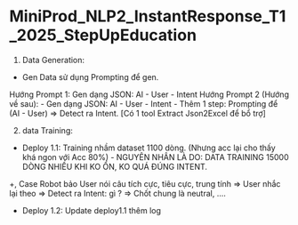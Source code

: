 # MiniProd_NLP2_InstantResponse_T1_2025_StepUpEducation

1. Data Generation: 
- Gen Data sử dụng Prompting để gen. 

Hướng Prompt 1: Gen dạng JSON: AI - User - Intent
Hướng Prompt 2 (Hướng về sau): 
    - Gen dạng JSON: AI - User - Intent
    - Thêm 1 step: Prompting để (AI - User) => Detect ra Intent. 
[Có 1 tool Extract Json2Excel để bổ trợ]

2. data Training: 
- Deploy 1.1: Training nhầm dataset 1100 dòng. (Nhưng acc lại cho thấy khá ngon với Acc 80%) - NGUYÊN NHÂN LÀ DO: DATA TRAINING 15000 DÒNG NHIỀU KHI KO ỔN, KO QUÁ ĐÚNG INTENT. 

+, Case Robot bảo User nói câu tích cực, tiêu cực, trung tính => User nhắc lại theo => Detect ra Intent: gì ? => Chốt chung là neutral, ....

- Deploy 1.2: Update deploy1.1 thêm log 

